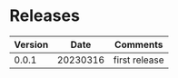 # Releases  

| Version | Date | Comments |
|---------|------|----------|
| 0.0.1 | 20230316 | first release |
